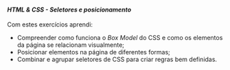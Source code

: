 #### _HTML & CSS - Seletores e posicionamento_

Com estes exercícios aprendi:

-   Compreender como funciona o  _Box Model_ do CSS e como os elementos da página se relacionam visualmente;
-   Posicionar elementos na página de diferentes formas;
-   Combinar e agrupar seletores de CSS para criar regras bem definidas.